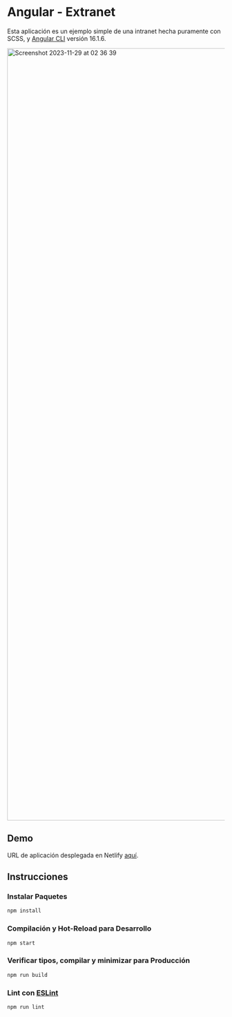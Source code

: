 # Angular - Extranet

Esta aplicación es un ejemplo simple de una intranet hecha puramente con SCSS, y [Angular CLI](https://github.com/angular/angular-cli) versión 16.1.6.

<img width="1787" alt="Screenshot 2023-11-29 at 02 36 39" src="https://github.com/hzdelgado/angular-extranet/assets/88523514/f7587a33-1871-4ecd-806e-17b60acb3814">

## Demo

URL de aplicación desplegada en Netlify [aquí](https://6566e98077730230ca5219cc--dreamy-cupcake-06bddf.netlify.app/dashboard).

## Instrucciones

### Instalar Paquetes

```sh
npm install
```

### Compilación y Hot-Reload para Desarrollo

```sh
npm start
```

### Verificar tipos, compilar y minimizar para Producción

```sh
npm run build
```

### Lint con [ESLint](https://eslint.org/)

```sh
npm run lint
```

